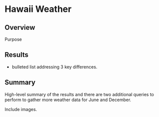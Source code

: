 # Hawaii Weather

## Overview
Purpose

## Results
* bulleted list addressing 3 key differences.

## Summary
High-level summary of the results and there are two additional queries to perform to gather more weather data for June and December.

Include images.
